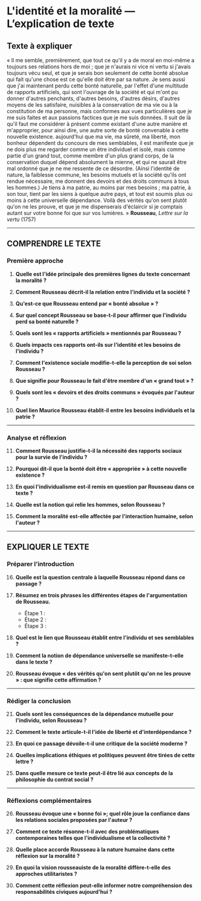 # L'identité et la moralité — L’explication de texte

## Texte à expliquer
« Il me semble, premièrement, que tout ce qu'il y a de moral en moi-même a toujours ses relations hors de moi ; que je n'aurais ni vice ni vertu si j'avais toujours vécu seul, et que je serais bon seulement de cette bonté absolue qui fait qu'une chose est ce qu'elle doit être par sa nature. Je sens aussi que j'ai maintenant perdu cette bonté naturelle, par l'effet d'une multitude de rapports artificiels, qui sont l'ouvrage de la société et qui m'ont pu donner d'autres penchants, d'autres besoins, d'autres désirs, d'autres moyens de les satisfaire, nuisibles à la conservation de ma vie ou à la constitution de ma personne, mais conformes aux vues particulières que je me suis faites et aux passions factices que je me suis données. Il suit de là qu'il faut me considérer à présent comme existant d'une autre manière et m'approprier, pour ainsi dire, une autre sorte de bonté convenable à cette nouvelle existence. aujourd'hui que ma vie, ma sûreté, ma liberté, mon bonheur dépendent du concours de mes semblables, il est manifeste que je ne dois plus me regarder comme un être individuel et isolé, mais comme partie d'un grand tout, comme membre d'un plus grand corps, de la conservation duquel dépend absolument la mienne, et qui ne saurait être mal ordonné que je ne me ressente de ce désordre. (Ainsi l'identité de nature, la faiblesse commune, les besoins mutuels et la société qu'ils ont rendue nécessaire, me donnent des devoirs et des droits communs à tous les hommes.) Je tiens à ma patrie, au moins par mes besoins ; ma patrie, à son tour, tient par les siens à quelque autre pays, et tout est soumis plus ou moins à cette universelle dépendance. Voilà des vérités qu'on sent plutôt qu'on ne les prouve, et que je me dispenserais d'éclaircir si je comptais autant sur votre bonne foi que sur vos lumières. »
<b>Rousseau</b>, <i>Lettre sur la vertu</i> (1757)

---

## COMPRENDRE LE TEXTE

### Première approche

1. **Quelle est l'idée principale des premières lignes du texte concernant la moralité ?**  
   
2. **Comment Rousseau décrit-il la relation entre l'individu et la société ?**  
   
3. **Qu'est-ce que Rousseau entend par « bonté absolue » ?**  
   
4. **Sur quel concept Rousseau se base-t-il pour affirmer que l'individu perd sa bonté naturelle ?**  
   
5. **Quels sont les « rapports artificiels » mentionnés par Rousseau ?**  
   
6. **Quels impacts ces rapports ont-ils sur l'identité et les besoins de l'individu ?**  
   
7. **Comment l'existence sociale modifie-t-elle la perception de soi selon Rousseau ?**  
   
8. **Que signifie pour Rousseau le fait d'être membre d'un « grand tout » ?**  
   
9. **Quels sont les « devoirs et des droits communs » évoqués par l'auteur ?**  
   
10. **Quel lien Maurice Rousseau établit-il entre les besoins individuels et la patrie ?**  

---

### Analyse et réflexion

11. **Comment Rousseau justifie-t-il la nécessité des rapports sociaux pour la survie de l'individu ?**  
   
12. **Pourquoi dit-il que la bonté doit être « appropriée » à cette nouvelle existence ?**  
   
13. **En quoi l'individualisme est-il remis en question par Rousseau dans ce texte ?**  
   
14. **Quelle est la notion qui relie les hommes, selon Rousseau ?**  
   
15. **Comment la moralité est-elle affectée par l'interaction humaine, selon l'auteur ?**  

---

## EXPLIQUER LE TEXTE

### Préparer l’introduction

16. **Quelle est la question centrale à laquelle Rousseau répond dans ce passage ?**  
   
17. **Résumez en trois phrases les différentes étapes de l'argumentation de Rousseau.**  
    - Étape 1 :  
    - Étape 2 :  
    - Étape 3 :  

18. **Quel est le lien que Rousseau établit entre l'individu et ses semblables ?**  
   
19. **Comment la notion de dépendance universelle se manifeste-t-elle dans le texte ?**  
   
20. **Rousseau évoque « des vérités qu'on sent plutôt qu'on ne les prouve » : que signifie cette affirmation ?**  

---

### Rédiger la conclusion

21. **Quels sont les conséquences de la dépendance mutuelle pour l'individu, selon Rousseau ?**  
   
22. **Comment le texte articule-t-il l'idée de liberté et d'interdépendance ?**  
   
23. **En quoi ce passage dévoile-t-il une critique de la société moderne ?**  
   
24. **Quelles implications éthiques et politiques peuvent être tirées de cette lettre ?**  
   
25. **Dans quelle mesure ce texte peut-il être lié aux concepts de la philosophie du contrat social ?**  

---

### Réflexions complémentaires

26. **Rousseau évoque une « bonne foi »; quel rôle joue la confiance dans les relations sociales proposées par l'auteur ?**  
   
27. **Comment ce texte résonne-t-il avec des problématiques contemporaines telles que l'individualisme et la collectivité ?**  
   
28. **Quelle place accorde Rousseau à la nature humaine dans cette réflexion sur la moralité ?**  
   
29. **En quoi la vision rousseauiste de la moralité diffère-t-elle des approches utilitaristes ?**  
   
30. **Comment cette réflexion peut-elle informer notre compréhension des responsabilités civiques aujourd'hui ?**  
